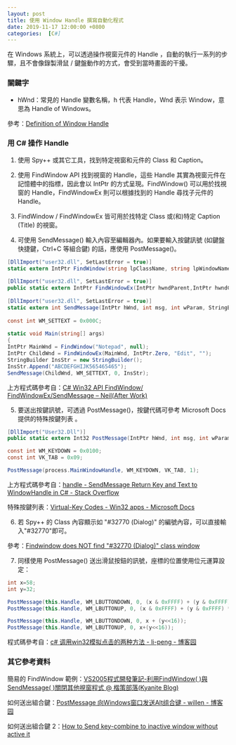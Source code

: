 ```yaml
---
layout: post
title: 使用 Window Handle 撰寫自動化程式
date: 2019-11-17 12:00:00 +0800
categories:  [C#]
---
```


在 Windows 系統上，可以透過操作視窗元件的 Handle ，自動的執行一系列的步驟，且不會像錄製滑鼠 / 鍵盤動作的方式，會受到當時畫面的干擾。

### 關鍵字

- hWnd：常見的 Handle 變數名稱，h 代表 Handle，Wnd 表示 Window，意思為 Handle of Windows。

參考：[Definition of Window Handle](https://social.msdn.microsoft.com/Forums/windows/en-US/a25a604b-d92d-434a-a0f4-5da0180be41b/definition-of-window-handle?forum=winforms)

### 用 C# 操作 Handle

1. 使用 Spy++ 或其它工具，找到特定視窗和元件的 Class 和 Caption。

2. 使用 FindWindow API 找到視窗的 Handle，這些 Handle 其實為視窗元件在記憶體中的指標，因此會以 IntPtr 的方式呈現。FindWindow() 可以用於找視窗的 Handle，FindWindowEx 則可以根據找到的 Handle 尋找子元件的 Handle。

3. FindWindow / FindWindowEx 皆可用於找特定 Class 或(和)特定 Caption (Title) 的視窗。

4. 可使用 SendMessage() 輸入內容至編輯器內。如果要輸入按鍵訊號 (如鍵盤快捷鍵，Ctrl+C 等組合鍵) 的話，應使用 PostMessage()。

``` csharp
[DllImport("user32.dll", SetLastError = true)]
static extern IntPtr FindWindow(string lpClassName, string lpWindowName);
 
[DllImport("user32.dll", SetLastError = true)]
public static extern IntPtr FindWindowEx(IntPtr hwndParent,IntPtr hwndChildAfter, string lpszClass, string lpszWindow);
 
[DllImport("user32.dll", SetLastError = true)]
static extern int SendMessage(IntPtr hWnd, int msg, int wParam, StringBuilder lParam);
 
const int WM_SETTEXT = 0x000C;
 
static void Main(string[] args)
{
IntPtr MainWnd = FindWindow("Notepad", null);
IntPtr ChildWnd = FindWindowEx(MainWnd, IntPtr.Zero, "Edit", "");
StringBuilder InsStr = new StringBuilder();
InsStr.Append("ABCDEFGHIJK565465465");
SendMessage(ChildWnd, WM_SETTEXT, 0, InsStr);
```

上方程式碼參考自：[C# Win32 API FindWindow/ FindWindowEx/SendMessage – Neil(After Work)](https://neilw.tw/2017/09/04/c-win32-api-findwindow-findwindowexsendmessage/)

5. 要送出按鍵訊號，可透過 PostMessage()，按鍵代碼可參考 Microsoft Docs 提供的特殊按鍵列表 。

``` csharp
[DllImport("User32.Dll")]
public static extern Int32 PostMessage(IntPtr hWnd, int msg, int wParam, int lParam);

const int WM_KEYDOWN = 0x0100;
const int VK_TAB = 0x09;

PostMessage(process.MainWindowHandle, WM_KEYDOWN, VK_TAB, 1);
```

上方程式碼參考自：[handle - SendMessage Return Key and Text to WindowHandle in C# - Stack Overflow](https://stackoverflow.com/questions/23436339/sendmessage-return-key-and-text-to-windowhandle-in-c-sharp)

特殊按鍵列表：[Virtual-Key Codes - Win32 apps - Microsoft Docs](https://docs.microsoft.com/en-us/windows/win32/inputdev/virtual-key-codes)

6. 若 Spy++ 的 Class 內容顯示如 "#32770 (Dialog)" 的編號內容，可以直接輸入"#32770"即可。

參考：[Findwindow does NOT find "#32770 (Dialog)" class window](https://social.msdn.microsoft.com/Forums/en-US/7a5ca858-461e-4a64-bf83-69cfcf2bc44e/findwindow-does-not-find-quot32770-dialogquot-class-window?forum=Vsexpressvb)

7. 同樣使用 PostMessage() 送出滑鼠按鈕的訊號，座標的位置使用位元運算設定：

``` csharp
int x=58;
int y=32;

PostMessage(this.Handle, WM_LBUTTONDOWN, 0, (x & 0xFFFF) + (y & 0xFFFF) * 0x10000);
PostMessage(this.Handle, WM_LBUTTONUP, 0, (x & 0xFFFF) + (y & 0xFFFF) * 0x10000);

PostMessage(this.Handle, WM_LBUTTONDOWN, 0, x + (y<<16));
PostMessage(this.Handle, WM_LBUTTONUP, 0, x+(y<<16));
```

程式碼參考自：[c# 调用win32模拟点击的两种方法 - li-peng - 博客园](https://www.cnblogs.com/li-peng/p/3583771.html)



### 其它參考資料

簡易的 FindWindow 範例：[VS2005程式開發筆記-利用FindWindow( )與SendMessage( )關閉其他視窗程式 @ 楷策部落(Kyanite Blog)](https://blog.xuite.net/kyanite0909/Blog/61011014)

如何送出組合鍵：[PostMessage 向Windows窗口发送Alt组合键 - willen - 博客园](https://www.cnblogs.com/willen/archive/2008/10/22/1316523.html)

如何送出組合鍵 2：[How to Send key-combine to inactive window without active it](https://social.msdn.microsoft.com/Forums/vstudio/en-US/821a5bd3-665c-414e-91c6-c9415dd67bac/how-to-send-keycombine-to-inactive-window-without-active-it?forum=csharpgeneral)